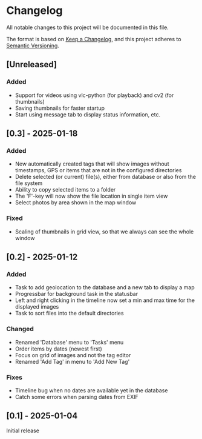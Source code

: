# Changelog
All notable changes to this project will be documented in this file.

The format is based on [Keep a Changelog](https://keepachangelog.com/en/1.0.0/),
and this project adheres to [Semantic Versioning](https://semver.org/spec/v2.0.0.html).


## [Unreleased]

### Added
- Support for videos using vlc-python (for playback) and cv2 (for thumbnails)
- Saving thumbnails for faster startup
- Start using message tab to display status information, etc.

## [0.3] - 2025-01-18

### Added
- New automatically created tags that will show images without
  timestamps, GPS or items that are not in the configured directories
- Delete selected (or current) file(s), either from database or also
  from the file system
- Ability to copy selected items to a folder
- The 'F'-key will now show the file location in single item view
- Select photos by area shown in the map window

### Fixed
- Scaling of thumbnails in grid view, so that we always can see the
  whole window

## [0.2] - 2025-01-12

### Added

- Task to add geolocation to the database and a new tab to display a map
- Progressbar for background task in the statusbar
- Left and right clicking in the timeline now set a min and max time
  for the displayed images
- Task to sort files into the default directories

### Changed

- Renamed 'Database' menu to 'Tasks' menu
- Order items by dates (newest first)
- Focus on grid of images and not the tag editor
- Renamed 'Add Tag' in menu to 'Add New Tag'

### Fixes

- Timeline bug when no dates are available yet in the database
- Catch some errors when parsing dates from EXIF

## [0.1] - 2025-01-04

Initial release
